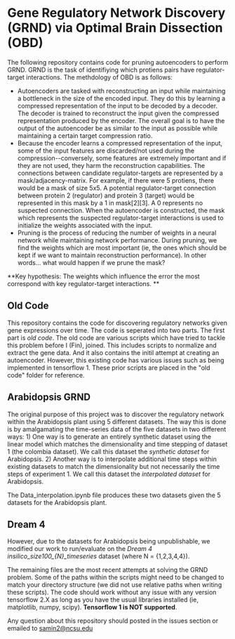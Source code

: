 # Gene Regulatory Network Discovery (GRND) via Optimal Brain Dissection (OBD)

The following repository contains code for pruning autoencoders to perform GRND. GRND is the task of identifiying which protiens pairs have regulator-target interactions. The methdology of OBD is as follows: 
- Autoencoders are tasked with reconstructing an input while maintaining a bottleneck in the size of the encoded input. They do this by learning a compressed representation of the input to be decoded by a decoder. The decoder is trained to reconstruct the input given the compressed representation produced by the encoder. The overall goal is to have the output of the autoencoder be as similar to the input as possible while maintaining a certain target compression ratio.   
- Because the encoder learns a compressed representation of the input, some of the input features are discarded/not used during the compression--conversely, some features are extremely important and if they are not used, they harm the reconstruction capabilities. The connections between candidate regulator-targets are represented by a mask/adjacency-matrix. For example, if there were 5 protiens, there would be a mask of size 5x5. A potential regulator-target connection between protein 2 (regulator) and protein 3 (target) would be represented in this mask by a 1 in mask[2][3]. A 0 represents no suspected connection. When the autoencoder is constructed, the mask which represents the suspected regulator-target interactions is used to initialize the weights associated with the input. 
- Pruning is the process of reducing the number of weights in a neural network while maintaining network performance. During pruning, we find the weights which are most important (ie, the ones which should be kept if we want to maintain reconstruction performance). In other words... what would happen if we prune the mask?

**Key hypothesis: The weights which influence the error the most correspond with key regulator-target interactions. **

 



## Old Code
This repository contains the code for discovering regulatory networks given gene expressions over time. The code is seperated into two parts. The first part is *old code*. The old code are various scripts which have tried to tackle this problem before I (Fin), joined. This includes scripts to normalize and extract the gene data. And it also contains the initil attempt at creating an autoencoder. However, this existing code has various issues such as being implemented in tensorflow 1. These prior scripts are placed in the "old code" folder for reference. 

## Arabidopsis GRND

The original purpose of this project was to discover the regulatory network within the Arabidopsis plant using 5 different datasets. The way this is done is by amalgamating the time-series data of the five datasets in two different ways: 
    1) One way is to generate an entirely synthetic dataset using the linear model which matches the dimensionality and time stepping of dataset 1 (the colombia dataset). We call this dataset the *synthetic dataset* for Arabidopsis. 
    2) Another way is to interpolate additional time steps within existing datasets to match the dimensionality but not necessarily the time steps of experiment 1. We call this dataset the *interpolated dataset* for Arabidopsis. 
    
The Data_interpolation.ipynb file produces these two datasets given the 5 datasets for the Arabidopsis plant. 

## Dream 4

However, due to the datasets for Arabidopsis being unpublishable, we modified our work to run/evaluate on the *Dream 4 insilico_size100_{N}_timeseries* dataset (where N = {1,2,3,4,4}). 

The remaining files are the most recent attempts at solving the GRND problem. Some of the paths within the scripts might need to be changed to match your directory structure (we did not use relative paths when writing these scripts). The code should work without any issue with any version tensorflow 2.X as long as you have the usual libraries installed (ie, matplotlib, numpy, scipy). **Tensorflow 1 is NOT supported**.  

Any question about this repository should posted in the issues section or emailed to samin2@ncsu.edu 
